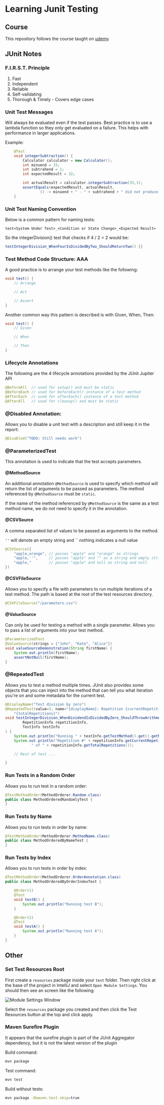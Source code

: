 # Learning Junit Testing

## Course

This repository follows the course taught on [udemy](https://www.udemy.com/share/106yPY3@NCV-swCvDAd_lj7XoibM31mHnJfE6C9N3At-HdtpDA09JBahVWFW8AKOUm6NasPrSw==/)

## JUnit Notes

### F.I.R.S.T. Principle

1. Fast
2. Independent
3. Reliable
4. Self-validating
5. Thorough & Timely - Covers edge cases

### Unit Test Messages

Will always be evaluated even if the test passes.
Best practice is to use a lambda function so they only get evaluated on a failure.
This helps with performance in larger applications.

Example:
```java
    @Test
    void integerSubtraction() {
        Calculator calculator = new Calculator();
        int minuend = 33;
        int subtrahend = 1;
        int expectedResult = 32;

        int actualResult = calculator.integerSubtraction(33,1);
        assertEquals(expectedResult, actualResult,
                () -> minuend + " - " + subtrahend + " did not produce " + expectedResult);
    }
```

### Unit Test Naming Convention

Below is a common pattern for naming tests:

```
test<System Under Test>_<Condition or State Change>_<Expected Result>
```

So the integerDivision() test that checks if 4 / 2 = 2 would be:

```java
testIntegerDivision_WhenFourIsDividedByTwo_ShouldReturnTwo() {}
```

### Test Method Code Structure: AAA

A good practice is to arrange your test methods like the following:

```java
void test() {
    // Arrange

    // Act

    // Assert
}
```

Another common way this pattern is described is with Given, When, Then:

```java
void test() {
    // Given

    // When

    // Then
}
```

### Lifecycle Annotations

The following are the 4 lifecycle annotations provided by the JUnit Jupiter API

```java
@BeforeAll  // used for setup() and must be static
@BeforeEach // used for beforeEach() instance of a test method
@AfterEach  // used for afterEach() instance of a test method
@AfterAll   // used for cleanup() and must be static
```

### @Disabled Annotation:

Allows you to disable a unit test with a description and still keep it in the report:

```java
@Disabled("TODO: Still needs work")
```

### @ParameterizedTest

This annotation is used to indicate that the test accepts parameters.

#### @MethodSource

An additional annotation `@MethodSource` is used to specify which method will return the list of arguments to be passed as parameters.
The method referenced by `@MethodSource` must be `static`.

If the name of the method referenced by `@MethodSource` is the same as a test method name, we do not need to specify it in the annotation.

#### @CSVSource

A comma separated list of values to be passed as arguments to the method.

`''` will denote an empty string and `` nothing indicates a null value

```java
@CSVSource({
    "apple,orange", // passes "apple" and "orange" as strings
    "apple,''",     // passes "apple" and "" as a string and empty string
    "apple,"        // passes "apple" and null as string and null
})
```

#### @CSVFileSource

Allows you to specify a file with parameters to run multiple iterations of a test method.
The path is based at the root of the test resources directory.

```java
@CSVFileSource("/paramaters.csv")
```

#### @ValueSource

Can only be used for testing a method with a single parameter. Allows you to pass a list of arguments into your test method.

```java
@ParameterizedTest
@ValueSource(strings = {"John", "Kate", "Alice"})
void valueSourceDemonstration(String firstName) {
    System.out.println(firstName);
    assertNotNull(firstName);
}
```

### @RepeatedTest

Allows you to test a method multiple times. JUnit also provides some objects that you can inject into the method that can tell you what 
iteration you're on and some metadata for the current test.

```java
@DisplayName("Test division by zero")
@RepeatedTest(value=3, name="{displayName}: Repetition {currentRepetition} of " +
    "{totalRepetitions}")
void testIntegerDivision_WhenDividendIsDividedByZero_ShouldThrowArithmeticException(
        RepetitionInfo repetitionInfo,
        TestInfo testInfo
) {
    System.out.println("Running " + testInfo.getTestMethod().get().getName());
    System.out.println("Repetition #" + repetitionInfo.getCurrentRepetition() +
            " of " + repetitionInfo.getTotalRepetitions());

    // Rest of test ...

}
```

### Run Tests in a Random Order

Allows you to run test in a random order:

```java
@TestMethodOrder(MethodOrderer.Random.class)
public class MethodOrderedRandomlyTest {
}
```

### Run Tests by Name

Allows you to run tests in order by name:

```java
@TestMethodOrder(MethodOrderer.MethodName.class)
public class MethodOrderedByNameTest {
}
```

### Run Tests by Index

Allows you to run tests in order by index:

```java
@TestMethodOrder(MethodOrderer.OrderAnnotation.class)
public class MethodOrderedByOrderIndexTest {

    @Order(1)
    @Test
    void testB() {
        System.out.println("Running test B");
    }

    @Order(2)
    @Test
    void testA() {
        System.out.println("Running test A");
    }
}
```

## Other

### Set Test Resources Root

First create a `resources` package inside your `test` folder.
Then right click at the base of the project in IntelliJ and select `Open Module Settings`. You should then see an screen like the following:

![Module Settings Window](./images/test-resources-menu.png)

Select the `resources` package you created and then click the Test Resources button at the top and click apply.

### Maven Surefire Plugin

It appears that the surefire plugin is part of the JUnit Aggregator dependency, but it is not the latest version of the plugin

Build command:

```bash
mvn package
```

Test command:

```bash
mvn test
```

Build without tests:

```bash
mvn package -Dmaven.test.skip=true
```

